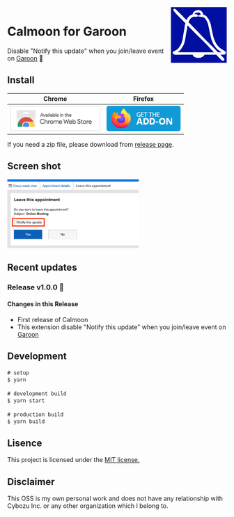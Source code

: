 <img src="src/icons/icon-128.png" alt="icon of calmoon" align="right" />

# Calmoon for Garoon

Disable "Notify this update" when you join/leave event on [Garoon](https://garoon.cybozu.co.jp/) :shushing_face:

## Install

| Chrome                                                                                                                                                                          | Firefox                                                                                                                    |
| ------------------------------------------------------------------------------------------------------------------------------------------------------------------------------- | -------------------------------------------------------------------------------------------------------------------------- |
| [![Install to Chrome](docs/resources/ChromeWebStore_BadgeWBorder_v2_206x58.png)](https://chrome.google.com/webstore/detail/calmoon-for-garoon/adpfpbogonofdljjmipfpheknmadjdck) | [![Install to Firefox](docs/resources/get-the-addon.png)](https://addons.mozilla.org/ja/firefox/addon/calmoon-for-garoon/) |  |

If you need a zip file, please download from [release page](https://github.com/mshrtsr/browser-extension-calmoon/releases).

## Screen shot

<img src="docs/screen-shots/ss-1280x670.png" alt="Screen shot" width="60%" />

## Recent updates

### Release v1.0.0 :tada:

#### Changes in this Release

- First release of Calmoon
- This extension disable "Notify this update" when you join/leave event on [Garoon](https://garoon.cybozu.co.jp/)

<!-- ## Usage -->

## Development

```
# setup
$ yarn

# development build
$ yarn start

# production build
$ yarn build
```

## Lisence

This project is licensed under the [MIT license.](./LICENSE)

## Disclaimer

This OSS is my own personal work and does not have any relationship with Cybozu Inc. or any other organization which I belong to.
